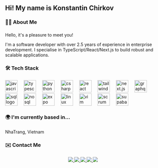 <h2 align="left">Hi! My name is Konstantin Chirkov</h2>

###

<h3 align="left">👩‍💻  About Me</h3>

###

<p align="left">
<p>Hello, it's a pleasure to meet you!</p>

I'm a software developer with over 2.5 years of experience in enterprise development. I specialise in TypeScript/React/Next.js to build robust and scalable applications. 
</p>

###

<h3 align="left">🛠  Tech Stack</h3>

###

<div align="left">
  <img src="https://cdn.jsdelivr.net/npm/simple-icons@v5/icons/javascript.svg" height="40" alt="javascript logo" />
  <img width="12" />
  <img src="https://cdn.jsdelivr.net/npm/simple-icons@v5/icons/typescript.svg" height="40" alt="typescript logo" />
  <img width="12" />
  <img src="https://cdn.jsdelivr.net/npm/simple-icons@v5/icons/python.svg" height="40" alt="python logo" />
  <img width="12" />
  <img src="https://cdn.jsdelivr.net/npm/simple-icons@v5/icons/csharp.svg" height="40" alt="csharp logo" />
  <img width="12" />
  <img src="https://cdn.jsdelivr.net/npm/simple-icons@v5/icons/react.svg" height="40" alt="react logo" />
  <img width="12" />
  <img src="https://cdn.jsdelivr.net/npm/simple-icons@v5/icons/tailwindcss.svg" height="40" alt="tailwind css logo" />
  <img width="12" />
  <img src="https://cdn.jsdelivr.net/npm/simple-icons@v5/icons/next-dot-js.svg" height="40" alt="next.js logo" />
  <img width="12" />
  <img src="https://cdn.jsdelivr.net/npm/simple-icons@v5/icons/graphql.svg" height="40" alt="graphql logo" />
  <img width="12" />
  <img src="https://cdn.jsdelivr.net/npm/simple-icons@v5/icons/postgresql.svg" height="40" alt="sql logo" />
  <img width="12" />
  <img src="https://cdn.jsdelivr.net/npm/simple-icons@v5/icons/mongodb.svg" height="40" alt="nosql logo" />
  <img width="12" />
  <img src="https://cdn.jsdelivr.net/npm/simple-icons@v5/icons/expo.svg" height="40" alt="expo logo" />
  <img width="12" />
  <img src="https://cdn.jsdelivr.net/npm/simple-icons@v5/icons/linux.svg" height="40" alt="linux logo" />
  <img width="12" />
  <img src="https://cdn.jsdelivr.net/npm/simple-icons@v5/icons/vim.svg" height="40" alt="vim logo" />
  <img width="12" />
  <img src="https://cdn.jsdelivr.net/npm/simple-icons@v5/icons/jira.svg" height="40" alt="scrum logo" />
  <img width="12" />
  <img src="https://cdn.jsdelivr.net/npm/simple-icons@v5/icons/supabase.svg" height="40" alt="supabase logo" />
</div>

###

<h3 align="left">🌍  I'm currently based in...</h3>

###

<p align="left">NhaTrang, Vietnam</p>

###

<h3 align="left">✉️  Contact Me</h3>

###

<div align="center">
  <a href="https://www.linkedin.com/in/konstantin-chirkov-7554432b3" target="_blank">
    <img src="https://img.shields.io/badge/LinkedIn-0A66C2?logo=linkedin&logoColor=white&style=for-the-badge" />
  </a>
  <a href="mailto:tchirkokwork@gmail.com" target="_blank">
    <img src="https://img.shields.io/badge/Gmail-D14836?logo=gmail&logoColor=white&style=for-the-badge" />
  </a>
  <a href="https://t.me/Sammu1L" target="_blank">
    <img src="https://img.shields.io/badge/Telegram-2CA5E0?logo=telegram&logoColor=white&style=for-the-badge" />
  </a>
  <a href="https://wa.me/+37258784686" target="_blank">
    <img src="https://img.shields.io/badge/WhatsApp-25D366?logo=whatsapp&logoColor=white&style=for-the-badge" />
  </a>
  <a href="https://hh.ru/resume/8d8781f1ff0d7a69c30039ed1f617651755a6a" target="_blank">
    <img src="https://img.shields.io/badge/HeadHunter-EA1C23?logo=headhunter&logoColor=white&style=for-the-badge" />
  </a>
</div>
